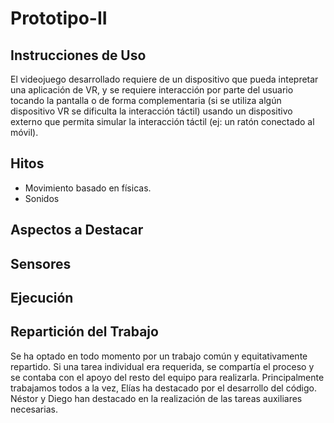 # Prototipo-II
## Instrucciones de Uso
El videojuego desarrollado requiere de un dispositivo que pueda intepretar una aplicación de VR, y se requiere interacción
por parte del usuario tocando la pantalla o de forma complementaria (si se utiliza algún dispositivo VR se dificulta la interacción táctil)
usando un dispositivo externo que permita simular la interacción táctil (ej: un ratón conectado al móvil).

## Hitos
- Movimiento basado en físicas.
- Sonidos

## Aspectos a Destacar


## Sensores


## Ejecución


## Repartición del Trabajo
Se ha optado en todo momento por un trabajo común y equitativamente repartido.
Si una tarea individual era requerida, se compartía el proceso y se contaba con el apoyo del resto del equipo para realizarla.
Principalmente trabajamos todos a la vez, Elías ha destacado por el desarrollo del código. Néstor y Diego han destacado en la
realización de las tareas auxiliares necesarias.
